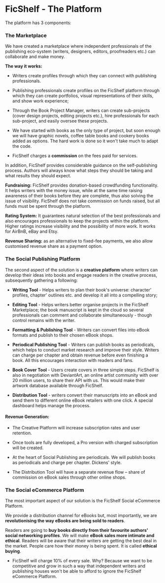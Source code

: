 # FicShelf - The Platform 

The platform has 3 components:

### The Marketplace

We have created a marketplace where independent professionals of the publishing eco-system (writers, designers, editors, proofreaders etc.) can collaborate and make money.

**The way it works:** 

  * Writers create profiles through which they can connect with publishing professionals. 

  * Publishing professionals create profiles on the FicShelf platform through which they can create portfolios, visual representations of their skills, and show work experience;

  * Through the Book Project Manager, writers can create sub-projects (cover design projects, editing projects etc.), hire professionals for each sub-project, and easily oversee these projects.
  
  * We have started with books as the only type of project, but soon enough we will have graphic novels, coffee table books and cookery books added as options. The hard work is done so it won't take much to adapt the code.

  * FicShelf charges a **commission** on the fees paid for services. 

In addition, FicShelf provides considerable guidance on the self-publishing process. Authors will always know what steps they should be taking and what results they should expect.

**Fundraising:** FicShelf provides donation-based crowdfunding functionality. It helps writers with the money issue, while at the same time raising awareness of their books before they are complete, thus also solving the issue of visibility. 
FicShelf does not take commission on funds raised, but all funds must be spent through the platform.

**Rating System:** It guarantees natural selection of the best professionals and also encourages professionals to keep the projects within the platform. Higher ratings increase visibility and the possibility of more work. It works for AirBnB, eBay and Etsy.


**Revenue Sharing:** as an alternative to fixed-fee payments, we also allow customised revenue share as a payment option.

### The Social Publishing Platform

The second aspect of the solution is a **creative platform** where writers can develop their ideas into books and engage readers in the creative process, subsequently gathering a following:


* **Writing Tool** - Helps writers to plan their book's universe: character' profiles, chapter' outlines etc. and develop it all into a compelling story;

* **Editing Tool** - Helps writers better organise projects in the FicShelf Marketplace; the book manuscript is kept in the cloud so several professionals can comment and collaborate simultaneously - though control remains with the writer.

* **Formatting & Publishing Tool** - Writers can convert files into eBook formats and publish to their chosen eBook shops. 

* **Periodical Publishing Tool** - Writers can publish books as periodicals, which helps to conduct market research and improve their style. Writers can charge per chapter and obtain revenue before even finishing a book. All this encourages interaction with readers and fans.   

* **Book Cover Tool** - Users create covers in three simple steps. FicShelf is also in negotiation with DeviantArt, an online artist community with over 20 million users, to share their API with us. This would make their artwork database available through FicShelf. 

* **Distribution Tool** - writers convert their manuscripts into an eBook and send them to different online eBook retailers with one click. A special dashboard helps manage the process.

#### Revenue Generation:
* The Creative Platform will increase subscription rates and user retention.

* Once tools are fully developed, a Pro version with charged subscription will be created. 

* At the heart of Social Publishing are periodicals. We will publish books as periodicals and charge per chapter. Dickens' style. 

* The Distribution Tool will have a separate revenue flow – share of commission on eBook sales through other online shops.      



### The Social eCommerce Platform

The most important aspect of our solution is the FicShelf Social eCommerce Platform.

We provide a distribution channel for eBooks but, most importantly, we are **revolutionising the way eBooks are being sold to readers**. 

Readers are going to **buy books directly from their favourite authors' social networking profiles**. We will make **eBook sales more intimate and ethical**. Readers will be aware that their writers are getting the best deal in the market. People care how their money is being spent. It is called **ethical buying**.


* FicShelf will charge 10% of every sale. Why? Because we want to be competitive and grow in such a way that independent writers and publishing houses won't be able to afford to ignore the FicShelf eCommerce Platform.


